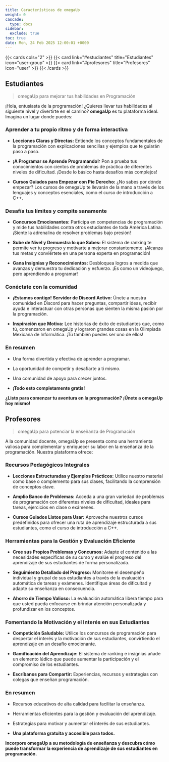 ```yaml
---
title: Características de omegaUp
weight: 0
cascade:
  type: docs
sidebar:
  exclude: true
toc: true
date: Mon, 24 Feb 2025 12:00:01 +0000
---
```


{{< cards cols="2" >}}
  {{< card link="#estudiantes" title="Estudiantes" icon="user-group" >}}
  {{< card link="#profesores" title="Profesores" icon="user" >}}
{{< /cards >}}

## Estudiantes

> omegaUp para mejorar tus habilidades en Programación

¡Hola, entusiasta de la programación! ¿Quieres llevar tus habilidades al siguiente nivel y divertirte en el camino? **omegaUp** es tu plataforma ideal. Imagina un lugar donde puedes:

### Aprender a tu propio ritmo y de forma interactiva

*   **Lecciones Claras y Directas:** Entiende los conceptos fundamentales de la programación con explicaciones sencillas y ejemplos que te guiarán paso a paso.
    
*   **¡A Programar se Aprende Programando!:** Pon a prueba tus conocimientos con cientos de problemas de práctica de diferentes niveles de dificultad. ¡Desde lo básico hasta desafíos más complejos!
    
*   **Cursos Guiados para Empezar con Pie Derecho:** ¿No sabes por dónde empezar? Los cursos de omegaUp te llevarán de la mano a través de los lenguajes y conceptos esenciales, como el curso de introducción a C++.
    

### Desafía tus límites y compite sanamente

*   **Concursos Emocionantes:** Participa en competencias de programación y mide tus habilidades contra otros estudiantes de toda América Latina. ¡Siente la adrenalina de resolver problemas bajo presión!
    
*   **Sube de Nivel y Demuestra lo que Sabes:** El sistema de ranking te permite ver tu progreso y motivarte a mejorar constantemente. ¡Alcanza tus metas y conviértete en una persona experta en programación!
    
*   **Gana Insignias y Reconocimientos:** Desbloquea logros a medida que avanzas y demuestra tu dedicación y esfuerzo. ¡Es como un videojuego, pero aprendiendo a programar!
    

### Conéctate con la comunidad 

*   **¡Estamos contigo! Servidor de Discord Activo:** Únete a nuestra comunidad en Discord para hacer preguntas, compartir ideas, recibir ayuda e interactuar con otras personas que sienten la misma pasión por la programación.
    
*   **Inspiración que Motiva:** Lee historias de éxito de estudiantes que, como tú, comenzaron en omegaUp y lograron grandes cosas en la Olimpiada Mexicana de Informática. ¡Tú también puedes ser uno de ellos!
    

### En resumen

*   Una forma divertida y efectiva de aprender a programar.
    
*   La oportunidad de competir y desafiarte a ti mismo.
    
*   Una comunidad de apoyo para crecer juntos.
    
*   **¡Todo esto completamente gratis!**
    

**¿Listo para comenzar tu aventura en la programación? ¡Únete a omegaUp hoy mismo!**


## Profesores

> omegaUp para potenciar la enseñanza de Programación

A la comunidad docente, omegaUp se presenta como una herramienta valiosa para complementar y enriquecer su labor en la enseñanza de la programación. Nuestra plataforma ofrece:

### Recursos Pedagógicos Integrales

*   **Lecciones Estructuradas y Ejemplos Prácticos:** Utilice nuestro material como base o complemento para sus clases, facilitando la comprensión de conceptos clave.
    
*   **Amplio Banco de Problemas:** Acceda a una gran variedad de problemas de programación con diferentes niveles de dificultad, ideales para tareas, ejercicios en clase o exámenes.
    
*   **Cursos Guiados Listos para Usar:** Aproveche nuestros cursos predefinidos para ofrecer una ruta de aprendizaje estructurada a sus estudiantes, como el curso de introducción a C++.
    

### Herramientas para la Gestión y Evaluación Eficiente

*   **Cree sus Propios Problemas y Concursos:** Adapte el contenido a las necesidades específicas de su curso y evalúe el progreso del aprendizaje de sus estudiantes de forma personalizada.
    
*   **Seguimiento Detallado del Progreso:** Monitoree el desempeño individual y grupal de sus estudiantes a través de la evaluación automática de tareas y exámenes. Identifique áreas de dificultad y adapte su enseñanza en consecuencia.
    
*   **Ahorro de Tiempo Valioso:** La evaluación automática libera tiempo para que usted pueda enfocarse en brindar atención personalizada y profundizar en los conceptos.
    

### Fomentando la Motivación y el Interés en sus Estudiantes

*   **Competición Saludable:** Utilice los concursos de programación para despertar el interés y la motivación de sus estudiantes, convirtiendo el aprendizaje en un desafío emocionante.
    
*   **Gamificación del Aprendizaje:** El sistema de ranking e insignias añade un elemento lúdico que puede aumentar la participación y el compromiso de los estudiantes.
    
*   **Escríbanos para Compartir:** Experiencias, recursos y estrategias con colegas que enseñan programación.
    

### En resumen

*   Recursos educativos de alta calidad para facilitar la enseñanza.
    
*   Herramientas eficientes para la gestión y evaluación del aprendizaje.
    
*   Estrategias para motivar y aumentar el interés de sus estudiantes.
    
*   **Una plataforma gratuita y accesible para todos.**
    

**Incorpore omegaUp a su metodología de enseñanza y descubra cómo puede transformar la experiencia de aprendizaje de sus estudiantes en programación.**
